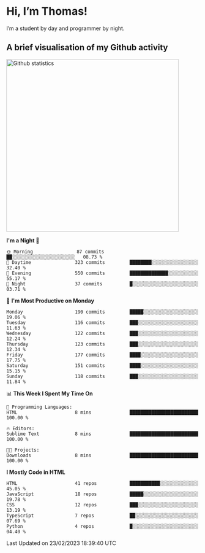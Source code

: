 # Hi, I’m Thomas!
I’m a student by day and programmer by night.

## A brief visualisation of my Github activity

<img title="My Github statistics" alt="Github statistics" width="450px" src="https://github-readme-stats.vercel.app/api?username=thomasrettig&show_icons=true&include_all_commits=true&count_private=true&&hide=issues&theme=tokyonight&border_radius=6px"/>

<!--START_SECTION:waka-->
**I'm a Night 🦉** 

```text
🌞 Morning                87 commits          ██░░░░░░░░░░░░░░░░░░░░░░░   08.73 % 
🌆 Daytime                323 commits         ████████░░░░░░░░░░░░░░░░░   32.40 % 
🌃 Evening                550 commits         ██████████████░░░░░░░░░░░   55.17 % 
🌙 Night                  37 commits          █░░░░░░░░░░░░░░░░░░░░░░░░   03.71 % 
```
📅 **I'm Most Productive on Monday** 

```text
Monday                   190 commits         █████░░░░░░░░░░░░░░░░░░░░   19.06 % 
Tuesday                  116 commits         ███░░░░░░░░░░░░░░░░░░░░░░   11.63 % 
Wednesday                122 commits         ███░░░░░░░░░░░░░░░░░░░░░░   12.24 % 
Thursday                 123 commits         ███░░░░░░░░░░░░░░░░░░░░░░   12.34 % 
Friday                   177 commits         ████░░░░░░░░░░░░░░░░░░░░░   17.75 % 
Saturday                 151 commits         ████░░░░░░░░░░░░░░░░░░░░░   15.15 % 
Sunday                   118 commits         ███░░░░░░░░░░░░░░░░░░░░░░   11.84 % 
```


📊 **This Week I Spent My Time On** 

```text
💬 Programming Languages: 
HTML                     8 mins              █████████████████████████   100.00 % 

🔥 Editors: 
Sublime Text             8 mins              █████████████████████████   100.00 % 

🐱‍💻 Projects: 
Downloads                8 mins              █████████████████████████   100.00 % 
```

**I Mostly Code in HTML** 

```text
HTML                     41 repos            ███████████░░░░░░░░░░░░░░   45.05 % 
JavaScript               18 repos            █████░░░░░░░░░░░░░░░░░░░░   19.78 % 
CSS                      12 repos            ███░░░░░░░░░░░░░░░░░░░░░░   13.19 % 
TypeScript               7 repos             ██░░░░░░░░░░░░░░░░░░░░░░░   07.69 % 
Python                   4 repos             █░░░░░░░░░░░░░░░░░░░░░░░░   04.40 % 
```




 Last Updated on 23/02/2023 18:39:40 UTC
<!--END_SECTION:waka-->
